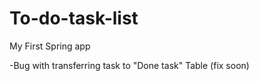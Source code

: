 # To-do-task-list
My First Spring app</br>

-Bug with transferring task to "Done task" Table (fix soon)
